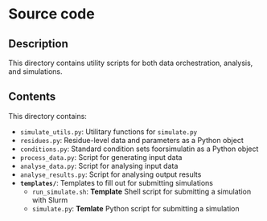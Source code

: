 # Source code

## Description
This directory contains utility scripts for both data orchestration, analysis, and simulations.

## Contents
This directory contains:
- `simulate_utils.py`: Utilitary functions for `simulate.py`
- `residues.py`: Residue-level data and parameters as a Python object
- `conditions.py`: Standard condition sets foorsimulatin as a Python object
- `process_data.py`: Script for generating input data
- `analyse_data.py`: Script for analysing input data
- `analyse_results.py`: Script for analysing output results
- **`templates/`**: Templates to fill out for submitting simulations
    - `run_simulate.sh`: **Template** Shell script for submitting a simulation with Slurm
    - `simulate.py`: **Temlate** Python script for submitting a simulation